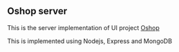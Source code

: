 ## Oshop server

This is the server implementation of UI project [Oshop](https://github.com/codegagan/oshop)

This is implemented using Nodejs, Express and MongoDB
